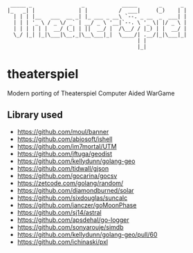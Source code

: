 ```
 _____ _                _            _____       _      _ 
|_   _| |              | |          /  ___|     (_)    | |
  | | | |__   ___  __ _| |_ ___ _ __\ `--. _ __  _  ___| |
  | | | '_ \ / _ \/ _` | __/ _ \ '__|`--. \ '_ \| |/ _ \ |
  | | | | | |  __/ (_| | ||  __/ |  /\__/ / |_) | |  __/ |
  \_/ |_| |_|\___|\__,_|\__\___|_|  \____/| .__/|_|\___|_|
                                          | |             
                                          |_|             
```

# theaterspiel
Modern porting of Theaterspiel Computer Aided WarGame

## Library used

- https://github.com/moul/banner
- https://github.com/abiosoft/ishell
- https://github.com/im7mortal/UTM
- https://github.com/jftuga/geodist
- https://github.com/kellydunn/golang-geo
- https://github.com/tidwall/gjson
- https://github.com/gocarina/gocsv
- https://zetcode.com/golang/random/
- https://github.com/diamondburned/solar
- https://github.com/sixdouglas/suncalc
- https://github.com/janczer/goMoonPhase
- https://github.com/sj14/astral
- https://github.com/apsdehal/go-logger
- https://github.com/sonyarouje/simdb
- https://github.com/kellydunn/golang-geo/pull/60
- https://github.com/ichinaski/pxl
